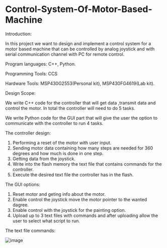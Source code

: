 # Control-System-Of-Motor-Based-Machine

Introduction:

In this project we want to design and implement a control system for a motor based machine that can be controlled by analog joystick and with serial communication channel with PC for remote control.

Program languages: C++, Python.

Programming Tools: CCS

Hardware Tools: MSP430G2553(Personal kit), MSP430FG4619(Lab kit).
 

Design Scope:

 We write C++ code for the controller that will get data ,transmit data and control the motor. In total the controller will need to do 5 tasks.

 We write Python code for the GUI part that will give the user the option to communicate with the controller to run 4 tasks.

 

 The controller design:

 1. Performing a reset of the motor with user input.
 2. Sending motor data containing how many steps are needed for 360 degrees and how much is done in one step.
 3. Getting data from the joystick. 
 4. Write into the flash memory the text file that contains commands for the controller.
 5. Execute the desired text file the controller has in the flash.

 

 The GUI options:

 1. Reset motor and geting info about the motor.
 2. Enable control the joystick move the motor pointer to the wanted dagree.
 3. Enable control with the joystick for the painting option. 
 4. Upload up to 3 text files with commands and after uploading allow the user to select what script to run.

 The text file commands:

 ![image](https://user-images.githubusercontent.com/94614385/202896457-3482da63-14f2-4811-8102-80b57a33162a.png) 
